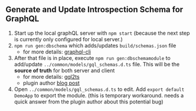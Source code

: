 ## Generate and Update Introspection Schema for GraphQL

1. Start up the local graphQL server with `npm start` (because the next step is currently only configured for local server.)
2. `npm run gen:dbschema` which adds/updates `build/schemas.json` file
   * for more details: [graphql-cli](https://github.com/graphql-cli/graphql-cli)
3. After that file is in place, execute `npm run gen:dbschemamodule` to add/update `../common/models/gql_schemas.d.ts` file. This will be the **source of truth** for both server and client
   * for more details: [gql2ts](https://github.com/avantcredit/gql2ts)
   * plugin author [blog post](https://medium.com/@brettjurgens/graphql-typescript-strongly-typed-api-responses-f8aea1e81b93)
4. Open `../common/models/gql_schemas.d.ts` to edit. Add `export default DemoApp` to export the module. (this is temporary workaround. needs a quick answer from the plugin author about this potential bug)
